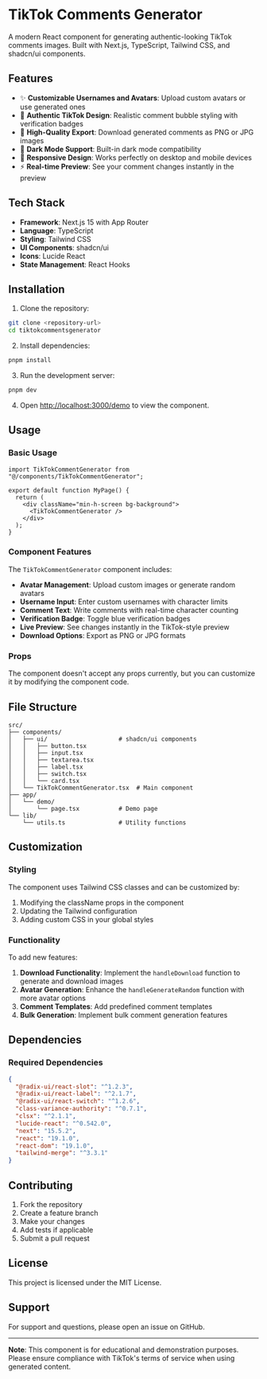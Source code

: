 # TikTok Comments Generator

A modern React component for generating authentic-looking TikTok comments images. Built with Next.js, TypeScript, Tailwind CSS, and shadcn/ui components.

## Features

- ✨ **Customizable Usernames and Avatars**: Upload custom avatars or use generated ones
- 🎨 **Authentic TikTok Design**: Realistic comment bubble styling with verification badges
- 💫 **High-Quality Export**: Download generated comments as PNG or JPG images
- 🌙 **Dark Mode Support**: Built-in dark mode compatibility
- 📱 **Responsive Design**: Works perfectly on desktop and mobile devices
- ⚡ **Real-time Preview**: See your comment changes instantly in the preview

## Tech Stack

- **Framework**: Next.js 15 with App Router
- **Language**: TypeScript
- **Styling**: Tailwind CSS
- **UI Components**: shadcn/ui
- **Icons**: Lucide React
- **State Management**: React Hooks

## Installation

1. Clone the repository:
```bash
git clone <repository-url>
cd tiktokcommentsgenerator
```

2. Install dependencies:
```bash
pnpm install
```

3. Run the development server:
```bash
pnpm dev
```

4. Open [http://localhost:3000/demo](http://localhost:3000/demo) to view the component.

## Usage

### Basic Usage

```tsx
import TikTokCommentGenerator from "@/components/TikTokCommentGenerator";

export default function MyPage() {
  return (
    <div className="min-h-screen bg-background">
      <TikTokCommentGenerator />
    </div>
  );
}
```

### Component Features

The `TikTokCommentGenerator` component includes:

- **Avatar Management**: Upload custom images or generate random avatars
- **Username Input**: Enter custom usernames with character limits
- **Comment Text**: Write comments with real-time character counting
- **Verification Badge**: Toggle blue verification badges
- **Live Preview**: See changes instantly in the TikTok-style preview
- **Download Options**: Export as PNG or JPG formats

### Props

The component doesn't accept any props currently, but you can customize it by modifying the component code.

## File Structure

```
src/
├── components/
│   ├── ui/                    # shadcn/ui components
│   │   ├── button.tsx
│   │   ├── input.tsx
│   │   ├── textarea.tsx
│   │   ├── label.tsx
│   │   ├── switch.tsx
│   │   └── card.tsx
│   └── TikTokCommentGenerator.tsx  # Main component
├── app/
│   └── demo/
│       └── page.tsx           # Demo page
└── lib/
    └── utils.ts               # Utility functions
```

## Customization

### Styling

The component uses Tailwind CSS classes and can be customized by:

1. Modifying the className props in the component
2. Updating the Tailwind configuration
3. Adding custom CSS in your global styles

### Functionality

To add new features:

1. **Download Functionality**: Implement the `handleDownload` function to generate and download images
2. **Avatar Generation**: Enhance the `handleGenerateRandom` function with more avatar options
3. **Comment Templates**: Add predefined comment templates
4. **Bulk Generation**: Implement bulk comment generation features

## Dependencies

### Required Dependencies

```json
{
  "@radix-ui/react-slot": "^1.2.3",
  "@radix-ui/react-label": "^2.1.7",
  "@radix-ui/react-switch": "^1.2.6",
  "class-variance-authority": "^0.7.1",
  "clsx": "^2.1.1",
  "lucide-react": "^0.542.0",
  "next": "15.5.2",
  "react": "19.1.0",
  "react-dom": "19.1.0",
  "tailwind-merge": "^3.3.1"
}
```

## Contributing

1. Fork the repository
2. Create a feature branch
3. Make your changes
4. Add tests if applicable
5. Submit a pull request

## License

This project is licensed under the MIT License.

## Support

For support and questions, please open an issue on GitHub.

---

**Note**: This component is for educational and demonstration purposes. Please ensure compliance with TikTok's terms of service when using generated content.
